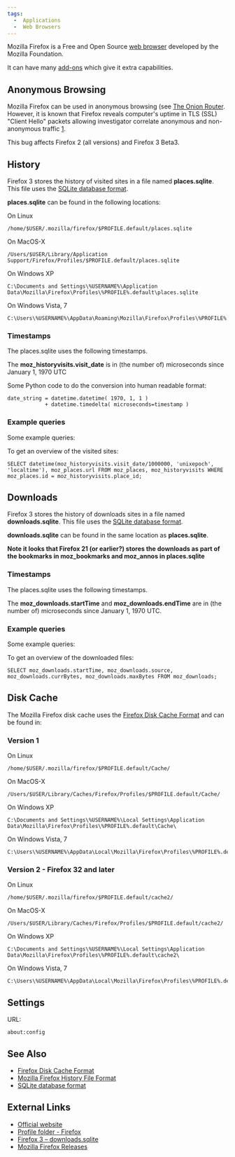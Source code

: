 ```yaml
---
tags:
  -  Applications
  -  Web Browsers
---
```

Mozilla Firefox is a Free and Open Source [web
browser](web_browser.md) developed by the Mozilla Foundation.

It can have many [add-ons](https://addons.mozilla.org/en-US/firefox/) which give it
extra capabilities.

## Anonymous Browsing

Mozilla Firefox can be used in anonymous browsing (see [The Onion
Router](the_onion_router.md). However, it is known that Firefox
reveals computer's uptime in TLS (SSL) "Client Hello" packets allowing
investigator correlate anonymous and non-anonymous traffic
[1](https://archives.seul.org/or/talk/Apr-2008/msg00050.html).

This bug affects Firefox 2 (all versions) and Firefox 3 Beta3.

## History

Firefox 3 stores the history of visited sites in a file named
**places.sqlite**. This file uses the [SQLite database
format](sqlite_database_format.md).

**places.sqlite** can be found in the following locations:

On Linux

    /home/$USER/.mozilla/firefox/$PROFILE.default/places.sqlite

On MacOS-X

    /Users/$USER/Library/Application Support/Firefox/Profiles/$PROFILE.default/places.sqlite

On Windows XP

    C:\Documents and Settings\%USERNAME%\Application Data\Mozilla\Firefox\Profiles\%PROFILE%.default\places.sqlite

On Windows Vista, 7

    C:\Users\%USERNAME%\AppData\Roaming\Mozilla\Firefox\Profiles\%PROFILE%.default\places.sqlite

### Timestamps

The places.sqlite uses the following timestamps.

The **moz_historyvisits.visit_date** is in (the number of) microseconds
since January 1, 1970 UTC

Some Python code to do the conversion into human readable format:

    date_string = datetime.datetime( 1970, 1, 1 )
                + datetime.timedelta( microseconds=timestamp )

### Example queries

Some example queries:

To get an overview of the visited sites:

    SELECT datetime(moz_historyvisits.visit_date/1000000, 'unixepoch', 'localtime'), moz_places.url FROM moz_places, moz_historyvisits WHERE moz_places.id = moz_historyvisits.place_id;

## Downloads

Firefox 3 stores the history of downloads sites in a file named
**downloads.sqlite**. This file uses the [SQLite database
format](sqlite_database_format.md).

**downloads.sqlite** can be found in the same location as
**places.sqlite**.

**Note it looks that Firefox 21 (or earlier?) stores the downloads as
part of the bookmarks in moz_bookmarks and moz_annos in places.sqlite**

### Timestamps

The places.sqlite uses the following timestamps.

The **moz_downloads.startTime** and **moz_downloads.endTime** are in
(the number of) microseconds since January 1, 1970 UTC.

### Example queries

Some example queries:

To get an overview of the downloaded files:

    SELECT moz_downloads.startTime, moz_downloads.source, moz_downloads.currBytes, moz_downloads.maxBytes FROM moz_downloads;

## Disk Cache

The Mozilla Firefox disk cache uses the [Firefox Disk Cache
Format](firefox_disk_cache_format.md) and can be found in:

### Version 1

On Linux

    /home/$USER/.mozilla/firefox/$PROFILE.default/Cache/

On MacOS-X

    /Users/$USER/Library/Caches/Firefox/Profiles/$PROFILE.default/Cache/

On Windows XP

    C:\Documents and Settings\%USERNAME%\Local Settings\Application Data\Mozilla\Firefox\Profiles\%PROFILE%.default\Cache\

On Windows Vista, 7

    C:\Users\%USERNAME%\AppData\Local\Mozilla\Firefox\Profiles\%PROFILE%.default\Cache\

### Version 2 - Firefox 32 and later

On Linux

    /home/$USER/.mozilla/firefox/$PROFILE.default/cache2/

On MacOS-X

    /Users/$USER/Library/Caches/Firefox/Profiles/$PROFILE.default/cache2/

On Windows XP

    C:\Documents and Settings\%USERNAME%\Local Settings\Application Data\Mozilla\Firefox\Profiles\%PROFILE%.default\cache2\

On Windows Vista, 7

    C:\Users\%USERNAME%\AppData\Local\Mozilla\Firefox\Profiles\%PROFILE%.default\cache2\

## Settings

URL:

    about:config

## See Also

- [Firefox Disk Cache Format](firefox_disk_cache_format.md)
- [Mozilla Firefox History File
  Format](mozilla_firefox_history_file_format.md)
- [SQLite database format](sqlite_database_format.md)

## External Links

- [Official website](http://www.mozilla.com/firefox/)
- [Profile folder -
  Firefox](http://kb.mozillazine.org/Profile_folder_-_Firefox)
- [Firefox 3 –
  downloads.sqlite](https://wiki.mozilla.org/images/3/3d/Downloads.sqlite.schema.pdf)
- [Mozilla Firefox
  Releases](http://download.cdn.mozilla.net/pub/firefox/releases/)
